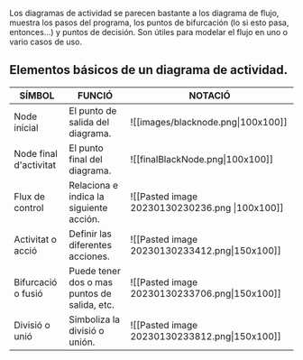 Los diagramas de actividad se parecen bastante a los diagrama de flujo, muestra los pasos del programa, los puntos de bifurcación (lo si esto pasa, entonces...) y puntos de decisión. Son útiles para modelar el flujo en uno o vario casos de uso.

## Elementos básicos de un diagrama de actividad.

| SÍMBOL                 | FUNCIÓ                                       | NOTACIÓ                              |
| ---------------------- | -------------------------------------------- | ------------------------------------ |
| Node inicial           | El punto de salida del diagrama.             | ![[images/blacknode.png\|100x100]]                   |
| Node final d'activitat | El punto final del diagrama.                 | ![[finalBlackNode.png\|100x100]]              |
| Flux de control        | Relaciona e indica la siguiente acción.      | ![[Pasted image 20230130230236.png \|100x100]] |
| Activitat o acció      | Definir las diferentes acciones.             | ![[Pasted image 20230130233412.png\|150x100]]                                     |
| Bifurcació o fusió     | Puede tener dos o mas puntos de salida, etc. | ![[Pasted image 20230130233706.png\|150x100]]                                     |
| Divisió o unió         | Simboliza la divisió o unión.                | ![[Pasted image 20230130233812.png\|150x100]]                                     |


